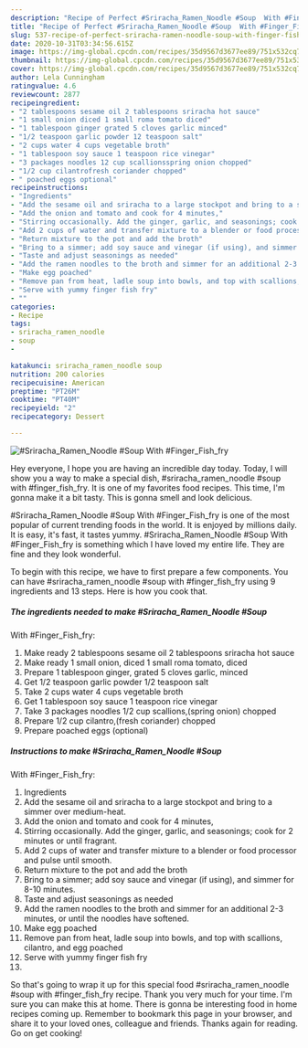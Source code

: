 ```yaml
---
description: "Recipe of Perfect #Sriracha_Ramen_Noodle #Soup  With #Finger_Fish_fry"
title: "Recipe of Perfect #Sriracha_Ramen_Noodle #Soup  With #Finger_Fish_fry"
slug: 537-recipe-of-perfect-sriracha-ramen-noodle-soup-with-finger-fish-fry
date: 2020-10-31T03:34:56.615Z
image: https://img-global.cpcdn.com/recipes/35d9567d3677ee89/751x532cq70/sriracha_ramen_noodle-soup-with-finger_fish_fry-recipe-main-photo.jpg
thumbnail: https://img-global.cpcdn.com/recipes/35d9567d3677ee89/751x532cq70/sriracha_ramen_noodle-soup-with-finger_fish_fry-recipe-main-photo.jpg
cover: https://img-global.cpcdn.com/recipes/35d9567d3677ee89/751x532cq70/sriracha_ramen_noodle-soup-with-finger_fish_fry-recipe-main-photo.jpg
author: Lela Cunningham
ratingvalue: 4.6
reviewcount: 2877
recipeingredient:
- "2 tablespoons sesame oil 2 tablespoons sriracha hot sauce"
- "1 small onion diced 1 small roma tomato diced"
- "1 tablespoon ginger grated 5 cloves garlic minced"
- "1/2 teaspoon garlic powder 12 teaspoon salt"
- "2 cups water 4 cups vegetable broth"
- "1 tablespoon soy sauce 1 teaspoon rice vinegar"
- "3 packages noodles 12 cup scallionsspring onion chopped"
- "1/2 cup cilantrofresh coriander chopped"
- " poached eggs optional"
recipeinstructions:
- "Ingredients"
- "Add the sesame oil and sriracha to a large stockpot and bring to a simmer over medium-heat."
- "Add the onion and tomato and cook for 4 minutes,"
- "Stirring occasionally. Add the ginger, garlic, and seasonings; cook for 2 minutes or until fragrant."
- "Add 2 cups of water and transfer mixture to a blender or food processor and pulse until smooth."
- "Return mixture to the pot and add the broth"
- "Bring to a simmer; add soy sauce and vinegar (if using), and simmer for 8-10 minutes."
- "Taste and adjust seasonings as needed"
- "Add the ramen noodles to the broth and simmer for an additional 2-3 minutes, or until the noodles have softened."
- "Make egg poached"
- "Remove pan from heat, ladle soup into bowls, and top with scallions, cilantro, and egg poached"
- "Serve with yummy finger fish fry"
- ""
categories:
- Recipe
tags:
- sriracha_ramen_noodle
- soup
- 

katakunci: sriracha_ramen_noodle soup  
nutrition: 200 calories
recipecuisine: American
preptime: "PT26M"
cooktime: "PT40M"
recipeyield: "2"
recipecategory: Dessert

---
```



![#Sriracha_Ramen_Noodle #Soup 
With
#Finger_Fish_fry](https://img-global.cpcdn.com/recipes/35d9567d3677ee89/751x532cq70/sriracha_ramen_noodle-soup-with-finger_fish_fry-recipe-main-photo.jpg)

Hey everyone, I hope you are having an incredible day today. Today, I will show you a way to make a special dish, #sriracha_ramen_noodle #soup 
with
#finger_fish_fry. It is one of my favorites food recipes. This time, I'm gonna make it a bit tasty. This is gonna smell and look delicious.



#Sriracha_Ramen_Noodle #Soup 
With
#Finger_Fish_fry is one of the most popular of current trending foods in the world. It is enjoyed by millions daily. It is easy, it's fast, it tastes yummy. #Sriracha_Ramen_Noodle #Soup 
With
#Finger_Fish_fry is something which I have loved my entire life. They are fine and they look wonderful.


To begin with this recipe, we have to first prepare a few components. You can have #sriracha_ramen_noodle #soup 
with
#finger_fish_fry using 9 ingredients and 13 steps. Here is how you cook that.

<!--inarticleads1-->

##### The ingredients needed to make #Sriracha_Ramen_Noodle #Soup 
With
#Finger_Fish_fry:

1. Make ready 2 tablespoons sesame oil 2 tablespoons sriracha hot sauce
1. Make ready 1 small onion, diced 1 small roma tomato, diced
1. Prepare 1 tablespoon ginger, grated 5 cloves garlic, minced
1. Get 1/2 teaspoon garlic powder 1/2 teaspoon salt
1. Take 2 cups water 4 cups vegetable broth
1. Get 1 tablespoon soy sauce 1 teaspoon rice vinegar
1. Take 3 packages noodles 1/2 cup scallions,(spring onion) chopped
1. Prepare 1/2 cup cilantro,(fresh coriander) chopped
1. Prepare  poached eggs (optional)




<!--inarticleads2-->

##### Instructions to make #Sriracha_Ramen_Noodle #Soup 
With
#Finger_Fish_fry:

1. Ingredients
1. Add the sesame oil and sriracha to a large stockpot and bring to a simmer over medium-heat.
1. Add the onion and tomato and cook for 4 minutes,
1. Stirring occasionally. Add the ginger, garlic, and seasonings; cook for 2 minutes or until fragrant.
1. Add 2 cups of water and transfer mixture to a blender or food processor and pulse until smooth.
1. Return mixture to the pot and add the broth
1. Bring to a simmer; add soy sauce and vinegar (if using), and simmer for 8-10 minutes.
1. Taste and adjust seasonings as needed
1. Add the ramen noodles to the broth and simmer for an additional 2-3 minutes, or until the noodles have softened.
1. Make egg poached
1. Remove pan from heat, ladle soup into bowls, and top with scallions, cilantro, and egg poached
1. Serve with yummy finger fish fry
1. 




So that's going to wrap it up for this special food #sriracha_ramen_noodle #soup 
with
#finger_fish_fry recipe. Thank you very much for your time. I'm sure you can make this at home. There is gonna be interesting food in home recipes coming up. Remember to bookmark this page in your browser, and share it to your loved ones, colleague and friends. Thanks again for reading. Go on get cooking!
